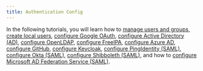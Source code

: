 ```yaml
---
title: Authentication Config
---
```


In the following tutorials, you will learn how to [manage users and groups](../how-to-guides/advanced-user-guides/authentication-permissions-and-global-configuration/about-authentication/authentication-config/manage-users-and-groups.md), [create local users](../how-to-guides/advanced-user-guides/authentication-permissions-and-global-configuration/about-authentication/authentication-config/create-local-users.md), [configure Google OAuth](../how-to-guides/advanced-user-guides/authentication-permissions-and-global-configuration/about-authentication/authentication-config/configure-google-oauth.md), [configure Active Directory (AD)](../how-to-guides/advanced-user-guides/authentication-permissions-and-global-configuration/about-authentication/authentication-config/configure-active-directory.md), [configure OpenLDAP](../pages-for-subheaders/configure-openldap.md), [configure FreeIPA](../how-to-guides/advanced-user-guides/authentication-permissions-and-global-configuration/about-authentication/authentication-config/configure-freeipa.md), [configure Azure AD](../how-to-guides/advanced-user-guides/authentication-permissions-and-global-configuration/about-authentication/authentication-config/configure-azure-ad.md), [configure GitHub](../how-to-guides/advanced-user-guides/authentication-permissions-and-global-configuration/about-authentication/authentication-config/configure-github.md), [configure Keycloak](../how-to-guides/advanced-user-guides/authentication-permissions-and-global-configuration/about-authentication/authentication-config/configure-keycloak.md), [configure PingIdentity (SAML)](../how-to-guides/advanced-user-guides/authentication-permissions-and-global-configuration/about-authentication/authentication-config/configure-pingidentity.md), [configure Okta (SAML)](../how-to-guides/advanced-user-guides/authentication-permissions-and-global-configuration/about-authentication/authentication-config/configure-okta-saml.md), [configure Shibboleth (SAML)](../pages-for-subheaders/configure-shibboleth-saml.md), and how to [configure Microsoft AD Federation Service (SAML)](../pages-for-subheaders/configure-microsoft-ad-federation-service-saml.md).